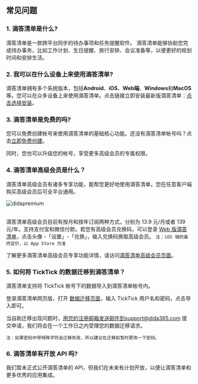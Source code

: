 ## 常见问题

### 1. 滴答清单是什么?

滴答清单是一款跨平台同步的待办事项和任务提醒软件。 滴答清单能够协助您完成待办事务，比如工作计划、生日提醒、旅行安排、会议准备等，以便更好的规划时间和安排生活。

### 2. 我可以在什么设备上来使用滴答清单?

滴答清单拥有多个系统版本，包括**Android**、**iOS**、**Web端**、**Windows**和**MacOS**等。您可以在众多设备上来使用滴答清单。点击链接立即安装最新版滴答清单：[点击选择安装](https://www.dida365.com/about/download)。

### 3. 滴答清单是免费的吗?

您可以免费创建帐号来使用滴答清单的基础核心功能。还没有滴答清单帐号吗？点击[立即免费创建](https://dida365.com/signup)。

同时，您也可以升级您的帐号，享受更多高级会员的专属权限。

### 4. 滴答清单高级会员是什么？

滴答清单高级会员有诸多专享功能，能帮您更好地使用滴答清单。您在任意客户端购买高级会员后可全平台通用。

![didapremium](../images/getstarted/didapermium.png)

<br >滴答清单高级会员目前有按月和按年订阅两种方式，分别为 13.9 元/月或者 139 元/年。支持支付宝和微信付款。若您有高级会员兑换码，可以登录 [Web 版滴答清单](https://dida365.com/)，点击头像 -「设置」-「兑换」，输入兑换码换取高级会员。
`注：iOS 端的最终定价，以 App Store 为准` 


了解更多滴答清单高级会员专享功能详情，请访问[滴答清单高级会员页面](https://www.dida365.com/about/upgrade)。 

### 5. 如何将 TickTick 的数据迁移到滴答清单？

滴答清单支持将 TickTick 帐号下的数据导入到滴答清单帐号内。

登录滴答清单网页版，打开 [数据迁移页面](http://dida365.com/import/#ticktick)，输入 TickTick 用户名和密码，点击导入即可。 

当自助迁移出现问题时，用您的注册邮箱发送邮件到support@dida365.com 提交申请，我们将会在一个工作日之内受理您的数据迁移请求。

`注：如果密码中带特殊字符会迁移失败，所以建议在迁移前暂时更改一下密码。`

### 6. 滴答清单有开放 API 吗?

我们暂未正式公开滴答清单的 API，但我们在未来有计划开放，以便让滴答清单和更多优秀的应用集成。

